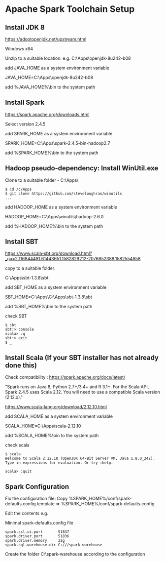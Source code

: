 # Apache Spark Toolchain Setup

## Install JDK 8

<https://adoptopenjdk.net/upstream.html>

Windows x64

Unzip to a suitable location: e.g. C:\Apps\openjdk-8u242-b08

add JAVA_HOME as a system environment variable

JAVA_HOME=C:\Apps\openjdk-8u242-b08

add %JAVA_HOME%\bin to the system path

## Install Spark

<https://spark.apache.org/downloads.html>

Select version 2.4.5

add SPARK_HOME as a system environment variable

SPARK_HOME=C:\Apps\spark-2.4.5-bin-hadoop2.7

add %SPARK_HOME%\bin to the system path

## Hadoop pseudo-dependency: Install WinUtil.exe

Clone to a suitable folder - C:\Apps\

```shell
$ cd /c/Apps
$ git clone https://github.com/steveloughran/winutils
...
```

add HADOOP_HOME as a system environment variable

HADOOP_HOME=C:\Apps\winutils\hadoop-2.6.0

add %HADOOP_HOME%\bin to the system path

## Install SBT

<https://www.scala-sbt.org/download.html?_ga=2.116844481.61443651.1582829212-2076652388.1582554858>

copy to a suitable folder:

C:\Apps\sbt-1.3.8\sbt

add SBT_HOME as a system environment variable

SBT_HOME=C:\Apps\C:\Apps\sbt-1.3.8\sbt

add %SBT_HOME%\bin to the system path

check SBT

```shell
$ sbt
sbt:> console
scala> :q
sbt:> exit
$ _
```

## Install Scala (If your SBT installer has not already done this)

Check compatibility : https://spark.apache.org/docs/latest/

"Spark runs on Java 8, Python 2.7+/3.4+ and R 3.1+. For the Scala API, Spark 2.4.5 uses Scala 2.12. You will need to use a compatible Scala version (2.12.x)."

https://www.scala-lang.org/download/2.12.10.html

add SCALA_HOME as a system environment variable

SCALA_HOME=C:\Apps\scala-2.12.10

add %SCALA_HOME%\bin to the system path

check scala

```shell
$ scala
Welcome to Scala 2.12.10 (OpenJDK 64-Bit Server VM, Java 1.8.0_242).
Type in expressions for evaluation. Or try :help.

scala> :quit
```

## Spark Configuration

Fix the configuration file:
Copy %SPARK_HOME%/conf/spark-defaults.config.template => %SPARK_HOME%/conf/spark-defaults.config

Edit the contents e.g.

Minimal spark-defaults.config file

```config
spark.ssl.ui.port       51837
spark.driver.port       51836
spark.driver.memory     32g
spark.sql.warehouse.dir C:///spark-warehouse
```

Create the folder C:\spark-warehouse according to the configuration
